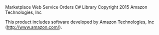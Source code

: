 Marketplace Web Service Orders C# Library
Copyright 2015 Amazon Technologies, Inc

This product includes software developed by
Amazon Technologies, Inc (http://www.amazon.com/).

